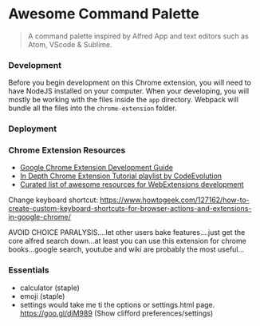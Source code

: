# Awesome Command Palette

> A command palette inspired by Alfred App and text editors such as Atom, VScode & Sublime.




### Development

Before you begin development on this Chrome extension, you will need to have NodeJS installed on your computer.
When your developing, you will mostly  be working with the files inside the `app` directory. Webpack will bundle all
the files into the `chrome-extension` folder.



### Deployment




### Chrome Extension Resources
- [Google Chrome Extension Development Guide](https://developer.chrome.com/extensions)
- [In Depth Chrome Extension Tutorial playlist by CodeEvolution](https://www.youtube.com/watch?v=8q1_NkDbfzE&list=PLC3y8-rFHvwg2-q6Kvw3Tl_4xhxtIaNlY)
- [Curated list of awesome resources for WebExtensions development](https://github.com/bfred-it/Awesome-WebExtensions)


Change keyboard shortcut:
https://www.howtogeek.com/127162/how-to-create-custom-keyboard-shortcuts-for-browser-actions-and-extensions-in-google-chrome/



AVOID CHOICE PARALYSIS....let other users bake features....just get the core alfred search down...at least you
can use this extension for chrome books...google search, youtube and wiki are probably the most useful...






### Essentials
- calculator (staple)
- emoji (staple)
- settings would take me ti the options or settings.html page. https://goo.gl/djM989 (Show clifford preferences/settings)
